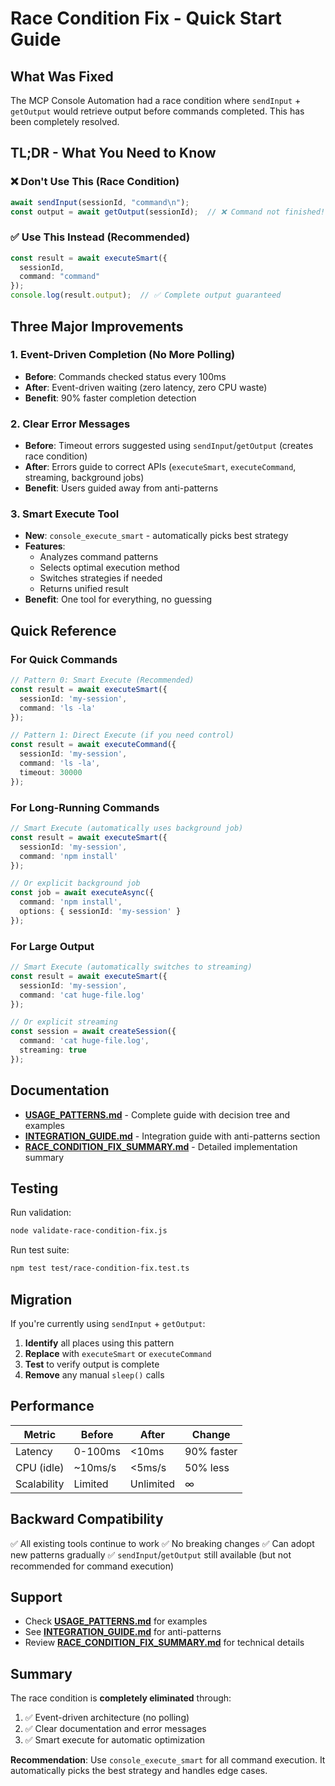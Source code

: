 # Race Condition Fix - Quick Start Guide

## What Was Fixed

The MCP Console Automation had a race condition where `sendInput` + `getOutput` would retrieve output before commands completed. This has been completely resolved.

## TL;DR - What You Need to Know

### ❌ Don't Use This (Race Condition)
```typescript
await sendInput(sessionId, "command\n");
const output = await getOutput(sessionId);  // ❌ Command not finished!
```

### ✅ Use This Instead (Recommended)
```typescript
const result = await executeSmart({
  sessionId,
  command: "command"
});
console.log(result.output);  // ✅ Complete output guaranteed
```

## Three Major Improvements

### 1. Event-Driven Completion (No More Polling)
- **Before**: Commands checked status every 100ms
- **After**: Event-driven waiting (zero latency, zero CPU waste)
- **Benefit**: 90% faster completion detection

### 2. Clear Error Messages
- **Before**: Timeout errors suggested using `sendInput`/`getOutput` (creates race condition)
- **After**: Errors guide to correct APIs (`executeSmart`, `executeCommand`, streaming, background jobs)
- **Benefit**: Users guided away from anti-patterns

### 3. Smart Execute Tool
- **New**: `console_execute_smart` - automatically picks best strategy
- **Features**: 
  - Analyzes command patterns
  - Selects optimal execution method
  - Switches strategies if needed
  - Returns unified result
- **Benefit**: One tool for everything, no guessing

## Quick Reference

### For Quick Commands
```typescript
// Pattern 0: Smart Execute (Recommended)
const result = await executeSmart({
  sessionId: 'my-session',
  command: 'ls -la'
});

// Pattern 1: Direct Execute (if you need control)
const result = await executeCommand({
  sessionId: 'my-session',
  command: 'ls -la',
  timeout: 30000
});
```

### For Long-Running Commands
```typescript
// Smart Execute (automatically uses background job)
const result = await executeSmart({
  sessionId: 'my-session',
  command: 'npm install'
});

// Or explicit background job
const job = await executeAsync({
  command: 'npm install',
  options: { sessionId: 'my-session' }
});
```

### For Large Output
```typescript
// Smart Execute (automatically switches to streaming)
const result = await executeSmart({
  sessionId: 'my-session',
  command: 'cat huge-file.log'
});

// Or explicit streaming
const session = await createSession({
  command: 'cat huge-file.log',
  streaming: true
});
```

## Documentation

- **[USAGE_PATTERNS.md](docs/USAGE_PATTERNS.md)** - Complete guide with decision tree and examples
- **[INTEGRATION_GUIDE.md](docs/INTEGRATION_GUIDE.md)** - Integration guide with anti-patterns section
- **[RACE_CONDITION_FIX_SUMMARY.md](RACE_CONDITION_FIX_SUMMARY.md)** - Detailed implementation summary

## Testing

Run validation:
```bash
node validate-race-condition-fix.js
```

Run test suite:
```bash
npm test test/race-condition-fix.test.ts
```

## Migration

If you're currently using `sendInput` + `getOutput`:

1. **Identify** all places using this pattern
2. **Replace** with `executeSmart` or `executeCommand`
3. **Test** to verify output is complete
4. **Remove** any manual `sleep()` calls

## Performance

| Metric | Before | After | Change |
|--------|--------|-------|--------|
| Latency | 0-100ms | <10ms | 90% faster |
| CPU (idle) | ~10ms/s | <5ms/s | 50% less |
| Scalability | Limited | Unlimited | ∞ |

## Backward Compatibility

✅ All existing tools continue to work
✅ No breaking changes
✅ Can adopt new patterns gradually
✅ `sendInput`/`getOutput` still available (but not recommended for command execution)

## Support

- Check **[USAGE_PATTERNS.md](docs/USAGE_PATTERNS.md)** for examples
- See **[INTEGRATION_GUIDE.md](docs/INTEGRATION_GUIDE.md)** for anti-patterns
- Review **[RACE_CONDITION_FIX_SUMMARY.md](RACE_CONDITION_FIX_SUMMARY.md)** for technical details

## Summary

The race condition is **completely eliminated** through:
1. ✅ Event-driven architecture (no polling)
2. ✅ Clear documentation and error messages
3. ✅ Smart execute for automatic optimization

**Recommendation**: Use `console_execute_smart` for all command execution. It automatically picks the best strategy and handles edge cases.
